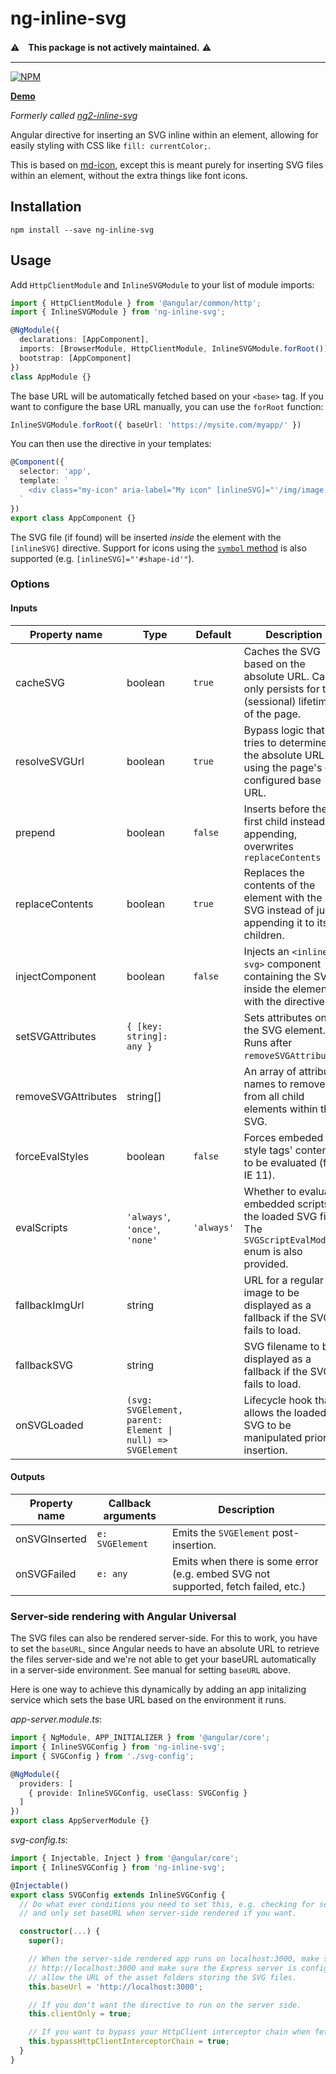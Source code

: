 # ng-inline-svg

⚠️　**This package is not actively maintained.** ⚠️

---

[![NPM](https://nodei.co/npm/ng-inline-svg.png?compact=true)](https://nodei.co/npm/ng-inline-svg)

**[Demo](https://echeung.me/ng-inline-svg)**

*Formerly called [ng2-inline-svg](https://github.com/arkon/ng2-inline-svg)*

Angular directive for inserting an SVG inline within an element, allowing for easily styling
with CSS like `fill: currentColor;`.

This is based on [md-icon](https://github.com/angular/material2/tree/master/src/lib/icon),
except this is meant purely for inserting SVG files within an element, without the extra things like
font icons.


## Installation

```shell
npm install --save ng-inline-svg
```


## Usage

Add `HttpClientModule` and `InlineSVGModule` to your list of module imports:

```typescript
import { HttpClientModule } from '@angular/common/http';
import { InlineSVGModule } from 'ng-inline-svg';

@NgModule({
  declarations: [AppComponent],
  imports: [BrowserModule, HttpClientModule, InlineSVGModule.forRoot()],
  bootstrap: [AppComponent]
})
class AppModule {}
```

The base URL will be automatically fetched based on your `<base>` tag. If you want to configure the base URL manually, you can use the `forRoot` function:

```typescript
InlineSVGModule.forRoot({ baseUrl: 'https://mysite.com/myapp/' })
```

You can then use the directive in your templates:

```typescript
@Component({
  selector: 'app',
  template: `
    <div class="my-icon" aria-label="My icon" [inlineSVG]="'/img/image.svg'"></div>
  `
})
export class AppComponent {}
```

The SVG file (if found) will be inserted *inside* the element with the `[inlineSVG]` directive. Support for icons using the [`symbol` method](https://css-tricks.com/svg-symbol-good-choice-icons/) is also supported (e.g. `[inlineSVG]="'#shape-id'"`).

### Options

#### Inputs

| Property name | Type | Default | Description |
| ------------- | ---- | ------- | ----------- |
| cacheSVG | boolean | `true` | Caches the SVG based on the absolute URL. Cache only persists for the (sessional) lifetime of the page. |
| resolveSVGUrl | boolean | `true` | Bypass logic that tries to determine the absolute URL using the page's or configured base URL. |
| prepend | boolean | `false` | Inserts before the first child instead of appending, overwrites `replaceContents` |
| replaceContents | boolean | `true` | Replaces the contents of the element with the SVG instead of just appending it to its children. |
| injectComponent | boolean | `false` | Injects an `<inline-svg>` component containing the SVG inside the element with the directive. |
| setSVGAttributes | `{ [key: string]: any }` | | Sets attributes on the SVG element. Runs after `removeSVGAttributes`. |
| removeSVGAttributes | string[] | | An array of attribute names to remove from all child elements within the SVG. |
| forceEvalStyles | boolean | `false` | Forces embeded style tags' contents to be evaluated (for IE 11). |
| evalScripts | `'always'`, `'once'`, `'none'` | `'always'` | Whether to evaluate embedded scripts in the loaded SVG files. The `SVGScriptEvalMode` enum is also provided. |
| fallbackImgUrl | string | | URL for a regular image to be displayed as a fallback if the SVG fails to load. |
| fallbackSVG | string | | SVG filename to be displayed as a fallback if the SVG fails to load. |
| onSVGLoaded | `(svg: SVGElement, parent: Element \| null) => SVGElement` | | Lifecycle hook that allows the loaded SVG to be manipulated prior to insertion. |

#### Outputs

| Property name | Callback arguments | Description |
| ------------- | ------------------ | ----------- |
| onSVGInserted | `e: SVGElement` | Emits the `SVGElement` post-insertion. |
| onSVGFailed | `e: any` | Emits when there is some error (e.g. embed SVG not supported, fetch failed, etc.) |

### Server-side rendering with Angular Universal

The SVG files can also be rendered server-side. For this to work, you have to set the `baseURL`, since Angular needs to have an absolute URL to retrieve the files server-side and we're not able to get your baseURL automatically in a server-side environment. See manual for setting `baseURL` above.

Here is one way to achieve this dynamically by adding an app initalizing service which sets the base URL based on the environment it runs.

*app-server.module.ts*:
```typescript
import { NgModule, APP_INITIALIZER } from '@angular/core';
import { InlineSVGConfig } from 'ng-inline-svg';
import { SVGConfig } from './svg-config';

@NgModule({
  providers: [
    { provide: InlineSVGConfig, useClass: SVGConfig }
  ]
})
export class AppServerModule {}
```

*svg-config.ts*:
```typescript
import { Injectable, Inject } from '@angular/core';
import { InlineSVGConfig } from 'ng-inline-svg';

@Injectable()
export class SVGConfig extends InlineSVGConfig {
  // Do what ever conditions you need to set this, e.g. checking for server-side rendering
  // and only set baseURL when server-side rendered if you want.

  constructor(...) {
    super();

    // When the server-side rendered app runs on localhost:3000, make sure baseURL is
    // http://localhost:3000 and make sure the Express server is configured properly to
    // allow the URL of the asset folders storing the SVG files.
    this.baseUrl = 'http://localhost:3000';

    // If you don't want the directive to run on the server side.
    this.clientOnly = true;

    // If you want to bypass your HttpClient interceptor chain when fetching SVGs.
    this.bypassHttpClientInterceptorChain = true;
  }
}
```
